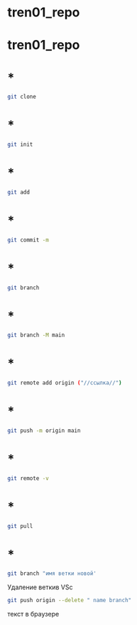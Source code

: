 ﻿# tren01_repo
# tren01_repo
# *
``` sh
git clone
```

# *
``` sh
git init
```
# *
``` sh
git add 
```

# * 
``` sh
git commit -m
```
# *
``` sh
git branch
```
# *
``` sh
git branch -M main
```
# *
``` sh
git remote add origin ("//ссылка//")
```
# *
``` sh
git push -m origin main
```
# *
``` sh
git remote -v
```
# *
``` sh
git pull
```
# *
``` sh
git branch "имя ветки новой'
```
Удаление веткив VSc
``` sh
git push origin --delete " name branch"
```
текст в браузере


